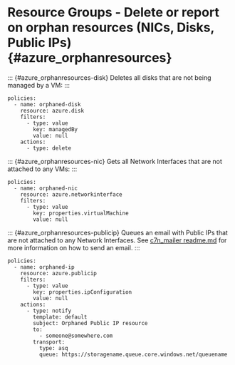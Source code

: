 Resource Groups - Delete or report on orphan resources (NICs, Disks, Public IPs) {#azure_orphanresources}
================================================================================

::: {#azure_orphanresources-disk}
Deletes all disks that are not being managed by a VM:
:::

``` {.yaml}
policies:
  - name: orphaned-disk
    resource: azure.disk
    filters:
      - type: value
        key: managedBy
        value: null
    actions:
      - type: delete
```

::: {#azure_orphanresources-nic}
Gets all Network Interfaces that are not attached to any VMs:
:::

``` {.yaml}
policies:
  - name: orphaned-nic
    resource: azure.networkinterface
    filters:
      - type: value
        key: properties.virtualMachine
        value: null
```

::: {#azure_orphanresources-publicip}
Queues an email with Public IPs that are not attached to any Network
Interfaces. See [c7n\_mailer
readme.md](https://github.com/cloud-custodian/cloud-custodian/blob/master/tools/c7n_mailer/README.md#using-on-azure)
for more information on how to send an email.
:::

``` {.yaml}
policies:
  - name: orphaned-ip
    resource: azure.publicip
    filters:
      - type: value
        key: properties.ipConfiguration
        value: null
    actions:
      - type: notify
        template: default
        subject: Orphaned Public IP resource
        to:
          - someone@somewhere.com
        transport:
          type: asq
          queue: https://storagename.queue.core.windows.net/queuename
```
